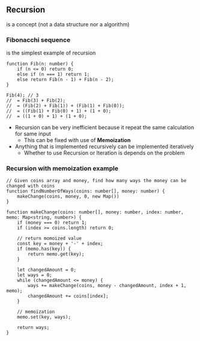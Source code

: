 ## Recursion

is a concept (not a data structure nor a algorithm)

### Fibonacchi sequence

is the simplest example of recursion

```
function Fib(n: number) {
	if (n <= 0) return 0;
	else if (n === 1) return 1;
	else return Fib(n - 1) + Fib(n - 2);
}

Fib(4); // 3
//	= Fib(3) + Fib(2);
//	= (Fib(2) + Fib(1)) + (Fib(1) + Fib(0));
//	= ((Fib(1) + Fib(0) + 1) + (1 + 0);
// 	= ((1 + 0) + 1) + (1 + 0);
```

- Recursion can be very inefficient because it repeat the same calculation for same input
  - This can be fixed with use of **Memoization**
- Anything that is implemented recursively can be implemented iteratively
  - Whether to use Recursion or Iteration is depends on the problem

### Recursion with memoization example

```
// Given coins array and money, find how many ways the money can be changed with coins
function findNumberOfWays(coins: number[], money: number) {
	makeChange(coins, money, 0, new Map())
}

function makeChange(coins: number[], money: number, index: number, memo: Map<string, number>) {
	if (money === 0) return 1;
	if (index >= coins.length) return 0;

	// return momoized value
	const key = money + '-' + index;
	if (memo.has(key)) {
		return memo.get(key);
	}

	let changedAmount = 0;
	let ways = 0;
	while (changedAmount <= money) {
		ways += makeChange(coins, money - changedAmount, index + 1, memo);
		changedAmount += coins[index];
	}

	// memoization
	memo.set(key, ways);

	return ways;
}
```
